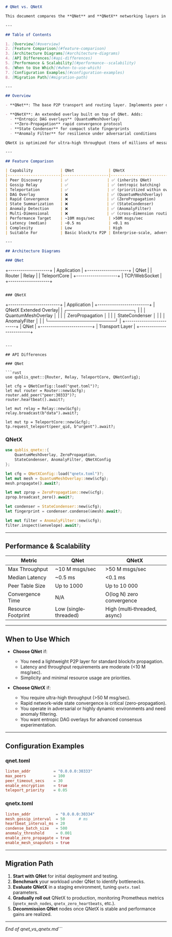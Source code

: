 ```markdown
# QNet vs. QNetX

This document compares the **QNet** and **QNetX** networking layers in **Qublis v2.0** (2-74136), highlighting their architectures, features, performance characteristics, and appropriate use-cases.

---

## Table of Contents

1. [Overview](#overview)  
2. [Feature Comparison](#feature-comparison)  
3. [Architecture Diagrams](#architecture-diagrams)  
4. [API Differences](#api-differences)  
5. [Performance & Scalability](#performance--scalability)  
6. [When to Use Which](#when-to-use-which)  
7. [Configuration Examples](#configuration-examples)  
8. [Migration Path](#migration-path)  

---

## Overview

- **QNet**: The base P2P transport and routing layer. Implements peer discovery, reliable gossip relay, and “quantum-inspired” scoring of paths. Designed for general block and transaction propagation.

- **QNetX**: An extended overlay built on top of QNet. Adds:
  - **Entropic DAG overlays** (QuantumMeshOverlay)  
  - **Zero-Propagation** rapid convergence protocol  
  - **State Condenser** for compact state fingerprints  
  - **Anomaly Filter** for resilience under adversarial conditions  

QNetX is optimized for ultra-high throughput (tens of millions of messages/sec), multi-dimensional routing, self-healing, and state-of-the-art mesh consistency.

---

## Feature Comparison

| Capability            | QNet               | QNetX                             |
|-----------------------|--------------------|-----------------------------------|
| Peer Discovery        | ✅                 | ✅ (inherits QNet)                |
| Gossip Relay          | ✅                 | ✅ (entropic batching)            |
| Teleportation         | ✅                 | ✅ (prioritized within overlay)   |
| DAG Overlay           | ❌                 | ✅ (QuantumMeshOverlay)           |
| Rapid Convergence     | ❌                 | ✅ (ZeroPropagation)              |
| State Summarization   | ❌                 | ✅ (StateCondenser)               |
| Anomaly Detection     | ❌                 | ✅ (AnomalyFilter)                |
| Multi-Dimensional     | ❌                 | ✅ (cross-dimension routing)      |
| Performance Target    | ~10M msgs/sec      | >50M msgs/sec                     |
| Latency (median)      | ~0.5 ms            | <0.1 ms                           |
| Complexity            | Low                | High                              |
| Suitable For          | Basic block/tx P2P | Enterprise-scale, adversarial env |

---

## Architecture Diagrams

### QNet

```

+--------------------+
\|   Application      |
+--------------------+
\|       QNet         |
\|  Router | Relay    |
\|  TeleportCore      |
+--------------------+
\|    TCP/WebSocket   |
+--------------------+

```

### QNetX

```

+-------------------------+
\|      Application        |
+-------------------------+
\|   QNetX Extended Overlay|
\| ┌─────────────────────┐ |
\| │ QuantumMeshOverlay  │ |
\| │ ZeroPropagation     │ |
\| │ StateCondenser      │ |
\| │ AnomalyFilter       │ |
\| └─────────────────────┘ |
+-------------------------+
\|         QNet            |
+-------------------------+
\|      Transport Layer    |
+-------------------------+

````

---

## API Differences

### QNet

```rust
use qublis_qnet::{Router, Relay, TeleportCore, QNetConfig};

let cfg = QNetConfig::load("qnet.toml")?;
let mut router = Router::new(&cfg);
router.add_peer("peer:30333")?;
router.heartbeat().await?;

let mut relay = Relay::new(&cfg);
relay.broadcast(b"data").await?;

let mut tp = TeleportCore::new(&cfg);
tp.request_teleport(peer_qid, b"urgent").await?;
````

### QNetX

```rust
use qublis_qnetx::{
    QuantumMeshOverlay, ZeroPropagation,
    StateCondenser, AnomalyFilter, QNetXConfig
};

let cfg = QNetXConfig::load("qnetx.toml")?;
let mut mesh = QuantumMeshOverlay::new(&cfg);
mesh.propagate().await?;

let mut zprop = ZeroPropagation::new(&cfg);
zprop.broadcast_zero().await?;

let condenser = StateCondenser::new(&cfg);
let fingerprint = condenser.condense(&mesh).await?;

let mut filter = AnomalyFilter::new(&cfg);
filter.inspect(&envelope).await?;
```

---

## Performance & Scalability

| Metric             | QNet                  | QNetX                        |
| ------------------ | --------------------- | ---------------------------- |
| Max Throughput     | \~10 M msgs/sec       | >50 M msgs/sec               |
| Median Latency     | \~0.5 ms              | <0.1 ms                      |
| Peer Table Size    | Up to 1000            | Up to 10 000                 |
| Convergence Time   | N/A                   | O(log N) zero convergence    |
| Resource Footprint | Low (single‐threaded) | High (multi‐threaded, async) |

---

## When to Use Which

* **Choose QNet** if:

  * You need a lightweight P2P layer for standard block/tx propagation.
  * Latency and throughput requirements are moderate (<10 M msg/sec).
  * Simplicity and minimal resource usage are priorities.

* **Choose QNetX** if:

  * You require ultra-high throughput (>50 M msg/sec).
  * Rapid network-wide state convergence is critical (zero-propagation).
  * You operate in adversarial or highly dynamic environments and need anomaly filtering.
  * You want entropic DAG overlays for advanced consensus experimentation.

---

## Configuration Examples

### qnet.toml

```toml
listen_addr          = "0.0.0.0:30333"
max_peers            = 100
peer_timeout_secs    = 30
enable_encryption    = true
teleport_priority    = 0.05
```

### qnetx.toml

```toml
listen_addr           = "0.0.0.0:30334"
mesh_gossip_interval  = 50      # ms
heartbeat_interval_ms = 20
condense_batch_size   = 500
anomaly_threshold     = 0.001
enable_zero_propagate = true
enable_mesh_snapshots = true
```

---

## Migration Path

1. **Start with QNet** for initial deployment and testing.
2. **Benchmark** your workload under QNet to identify bottlenecks.
3. **Evaluate QNetX** in a staging environment, tuning `qnetx.toml` parameters.
4. **Gradually roll out** QNetX to production, monitoring Prometheus metrics (`qnetx_mesh_nodes`, `qnetx_zero_heartbeats`, etc.).
5. **Decommission QNet** nodes once QNetX is stable and performance gains are realized.

---

*End of qnet\_vs\_qnetx.md*\`\`\`
